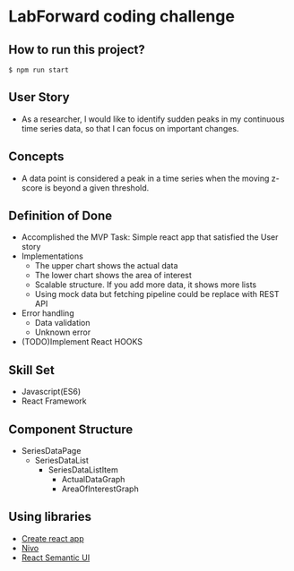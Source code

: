 # LabForward coding challenge

## How to run this project?

```
$ npm run start
```

## User Story

- As a researcher, I would like to identify sudden peaks in my continuous time series data, so that I can focus on important changes.

## Concepts

- A data point is considered a peak in a time series when the moving z-score is beyond a given threshold.

## Definition of Done

- Accomplished the MVP Task: Simple react app that satisfied the User story
- Implementations
  - The upper chart shows the actual data
  - The lower chart shows the area of interest
  - Scalable structure. If you add more data, it shows more lists
  - Using mock data but fetching pipeline could be replace with REST API
- Error handling
  - Data validation
  - Unknown error
- (TODO)Implement React HOOKS

## Skill Set

- Javascript(ES6)
- React Framework

## Component Structure

- SeriesDataPage
  - SeriesDataList
    - SeriesDataListItem
      - ActualDataGraph
      - AreaOfInterestGraph

## Using libraries

- [Create react app](https://github.com/facebook/create-react-app)
- [Nivo](https://nivo.rocks/line)
- [React Semantic UI](https://react.semantic-ui.com/usage)
